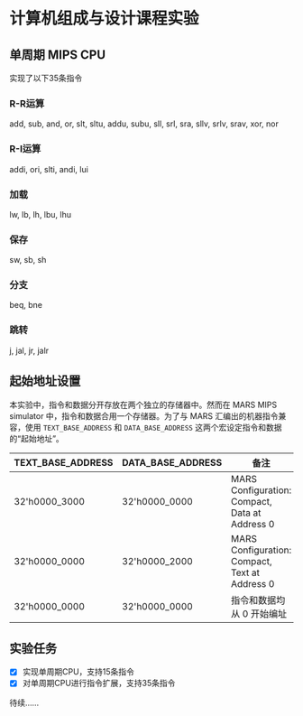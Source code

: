 # 计算机组成与设计课程实验
## 单周期 MIPS CPU
实现了以下35条指令
### R-R运算
add, sub, and, or, slt, sltu, addu, subu, sll, srl, sra, sllv, srlv, srav, xor, nor 
### R-I运算
addi, ori, slti, andi, lui 
### 加载
lw, lb, lh, lbu, lhu 
### 保存
sw, sb, sh
### 分支
beq, bne
### 跳转
j, jal, jr, jalr

## 起始地址设置
本实验中，指令和数据分开存放在两个独立的存储器中。然而在 MARS MIPS simulator 中，指令和数据合用一个存储器。为了与 MARS 汇编出的机器指令兼容，使用 `TEXT_BASE_ADDRESS` 和 `DATA_BASE_ADDRESS` 这两个宏设定指令和数据的“起始地址”。

| TEXT_BASE_ADDRESS | DATA_BASE_ADDRESS | 备注                                           |
| ----------------- | ----------------- | ---------------------------------------------- |
| 32'h0000_3000     | 32'h0000_0000     | MARS Configuration: Compact, Data at Address 0 |
| 32'h0000_0000     | 32'h0000_2000     | MARS Configuration: Compact, Text at Address 0 |
| 32'h0000_0000     | 32'h0000_0000     | 指令和数据均从 0 开始编址                      |

## 实验任务
- [x] 实现单周期CPU，支持15条指令
- [x] 对单周期CPU进行指令扩展，支持35条指令

待续……